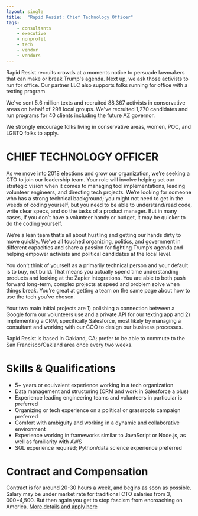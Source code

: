 ```yaml
---
layout: single
title:  "Rapid Resist: Chief Technology Officer"
tags: 
    - consultants
    - executive
    - nonprofit
    - tech
    - vendor
    - vendors
---
```


Rapid Resist recruits crowds at a moments notice to persuade lawmakers that can make or break Trump's agenda. Next up, we ask those activists to run for office. Our partner LLC also supports folks running for office with a texting program. 

We've sent 5.6 million texts and recruited 88,367 activists in conservative areas on behalf of 298 local groups. We've recruited 1,270 candidates and run programs for 40 clients including the future AZ governor. 

We strongly encourage folks living in conservative areas, women, POC, and LGBTQ folks to apply.

# CHIEF TECHNOLOGY OFFICER

As we move into 2018 elections and grow our organization, we’re seeking a CTO to join our leadership team. Your role will involve helping set our strategic vision when it comes to managing tool implementations, leading volunteer engineers, and directing tech projects. We’re looking for someone who has a strong technical background; you might not need to get in the weeds of coding yourself, but you need to be able to understand/read code, write clear specs, and do the tasks of a product manager. But in many cases, if you don’t have a volunteer handy or budget, it may be quicker to do the coding yourself.

We’re a lean team that’s all about hustling and getting our hands dirty to move quickly. We’ve all touched organizing, politics, and government in different capacities and share a passion for fighting Trump’s agenda and helping empower activists and political candidates at the local level.

You don’t think of yourself as a primarily technical person and your default is to buy, not build. That means you actually spend time understanding products and looking at the Zapier integrations. You are able to both push forward long-term, complex projects at speed and problem solve when things break. You’re great at getting a team on the same page about how to use the tech you’ve chosen.

Your two main initial projects are 1) polishing a connection between a Google form our volunteers use and a private API for our texting app and 2) implementing a CRM, specifically Salesforce, most likely by managing a consultant and working with our COO to design our business processes.

Rapid Resist is based in Oakland, CA; prefer to be able to commute to the San Francisco/Oakland area once every two weeks.

# Skills & Qualifications

* 5+ years or equivalent experience working in a tech organization
* Data management and structuring (CRM and work in Salesforce a plus)
* Experience leading engineering teams and volunteers in particular is preferred
* Organizing or tech experience on a political or grassroots campaign preferred
* Comfort with ambiguity and working in a dynamic and collaborative environment
* Experience working in frameworks similar to JavaScript or Node.js, as well as familiarity with AWS
* SQL experience required; Python/data science experience preferred

# Contract and Compensation

Contract is for around 20-30 hours a week, and begins as soon as possible. Salary may be under market rate for traditional CTO salaries from $3,000 -$4,500. But then again you get to stop fascism from encroaching on America. 
[More details and apply here](https://rapidresist.org/jobs)

